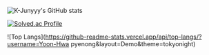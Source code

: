 ![K-Junyyy's GitHub stats](https://github-readme-stats.vercel.app/api?username=Yoon-HP&show_icons=true&theme=dark)

[![Solved.ac Profile](http://mazassumnida.wtf/api/generate_badge?boj=dkwjt001)](https://solved.ac/dkwjt001)

![Top Langs](https://github-readme-stats.vercel.app/api/top-langs/?username=Yoon-Hwa pyenong&layout=Demo&theme=tokyonight)
